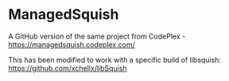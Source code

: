 ManagedSquish
=============

A GitHub version of the same project from CodePlex - https://managedsquish.codeplex.com/ 

This has been modified to work with a specific build of libsquish: https://github.com/xchellx/libSquish